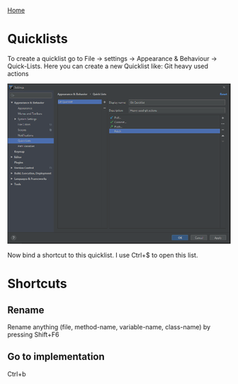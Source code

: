 [Home](/)

# Quicklists
To create a quicklist go to File -> settings -> Appearance & Behaviour -> Quick-Lists.
Here you can create a new Quicklist like: Git heavy used actions

![Quicklist](./quicklist.PNG)

Now bind a shortcut to this quicklist. I use Ctrl+$ to open this list.


# Shortcuts
## Rename
Rename anything (file, method-name, variable-name, class-name) by pressing Shift+F6

## Go to implementation
Ctrl+b